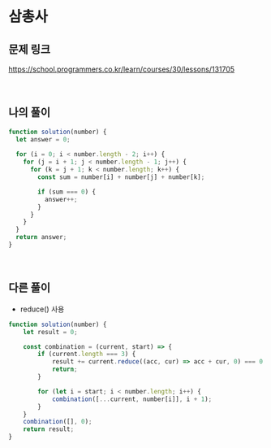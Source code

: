 # 삼총사

## 문제 링크
https://school.programmers.co.kr/learn/courses/30/lessons/131705

<br>

## 나의 풀이

```js
function solution(number) {
  let answer = 0;
  
  for (i = 0; i < number.length - 2; i++) {
    for (j = i + 1; j < number.length - 1; j++) {
      for (k = j + 1; k < number.length; k++) {
        const sum = number[i] + number[j] + number[k];

        if (sum === 0) {
          answer++;
        }
      }
    }
  }
  return answer;
}
```
<br>

## 다른 풀이
- reduce() 사용
```js
function solution(number) {
    let result = 0;

    const combination = (current, start) => {
        if (current.length === 3) {
            result += current.reduce((acc, cur) => acc + cur, 0) === 0 ? 1 : 0;
            return;
        }

        for (let i = start; i < number.length; i++) {
            combination([...current, number[i]], i + 1);
        }
    }
    combination([], 0);
    return result;
}
```